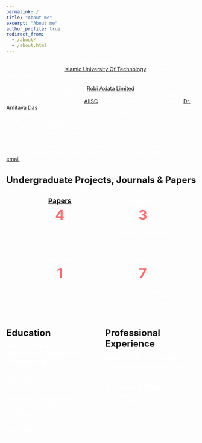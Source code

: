 ```yaml
---
permalink: /
title: "About me"
excerpt: "About me"
author_profile: true
redirect_from: 
  - /about/
  - /about.html
---
```

Hi there! I am S.M Towhidul Islam, an Electrical & Electronic Engineering Graduate student from [Islamic University Of Technology](https://www.iutoic-dhaka.edu/), Gazipur, Bangladesh. 

I am a proud graduate of 2022 with a CGPA of 3.68. Presently, I am working as an Applied ML Researcher at [Robi Axiata Limited](https://www.robi.com.bd/en), Bangladesh. Additionally, I am contributing as a Research Affiliate at The Artificial Intelligence Institute of UofSC ([AIISC](https://aiisc.ai/)) under the guidance of Professor [Dr. Amitava Das](https://scholar.google.com/citations?hl=en&user=HYpfhaEAAAAJ&view_op=list_works&sortby=pubdate).

Our recent publication at ACL2023 main is a testament to my passion and dedication towards research. My research interest lies in fact verification, reducing the hallucination of LLMs and focusing on trustworthy AI. I am constantly exploring new ideas and opportunities to contribute to the field of NLP.

I am open to collaborate with any research opportunity related to my area of interest. If you have any queries, please feel free to reach out to me via [email](towhidulislam@iut-dhaka.edu).

## Undergraduate Projects, Journals & Papers

<div class="counter-container">
  <div class="counter-card">
    <h3><a href=/publications/>Papers</a></h3>
    <p class="count">4</p>
    <p>Two papers under review</p>
  </div>
  <div class="counter-card">
    <h3>Projects</h3>
    <p class="count">3</p>
    <p>Eight undergraduate projects completed</p>
  </div>
  <div class="counter-card">
    <h3>Journals</h3>
    <p class="count">1</p>
    <p>One Q1 journal under review</p>
  </div>
  <div class="counter-card">
    <h3>Awards</h3>
    <p class="count">7</p>
    <p>I have achieved three awards during my student life. The rest of the awards are in sports</p>
  </div>
</div>

<style>
.counter-container {
  display: flex;
  flex-wrap: wrap;
  justify-content: center;
  gap: 10px;
}

.counter-card {
  flex-basis: 170px;
  text-align: center;
  padding: 20px;
  background-color: #121212.;
  color: #ffffff;
  border-radius: 8px;
  box-shadow: 0 2px 4px rgba(255, 255, 255, 0.1);
  transition: transform 0.3s ease-in-out;
}

.counter-card:hover {
  transform: translateY(-5px);
  box-shadow: 0 4px 8px rgba(255, 255, 255, 0.1);
}

h3 {
  margin-top: 0;
  font-size: 24px;
  font-weight: bold;
  color: #ffffff;
}

.count {
  font-size: 36px;
  font-weight: bold;
  color: #ff6b6b;
}

p {
  margin-bottom: 0;
  font-size: 14px;
  color: #ffffff;
}
</style>

<div class="experience-container">
  <div class="education">
    <h2>Education</h2>
    <ul>
      <li>
        <h3>Master's Degree in Electrical & Electronic Engineering</h3>
        <p>Islamic University Of Technology, Bangladesh</p>
        <p>2019 - 2022</p>
      </li>
      <li>
        <h3>Bachelor's Degree in Electrical & Electronic Engineering</h3>
        <p>Islamic University Of Technology, Bangladesh</p>
        <p>2015 - 2019</p>
      </li>
    </ul>
  </div>
  <div class="professional-experience">
    <h2>Professional Experience</h2>
    <ul>
      <li>
        <h3>Applied ML Researcher</h3>
        <p>Robi Axiata Limited, Bangladesh</p>
        <p>2022 - Present</p>
      </li>
      <li>
        <h3>Research Affiliate</h3>
        <p>The Artificial Intelligence Institute of UofSC (AIISC)</p>
        <p>2022 - Present</p>
      </li>
    </ul>
  </div>
</div>

<style>
.experience-container {
  display: flex;
  justify-content: space-between;
}

.education,
.professional-experience {
  flex-basis: 48%;
}

h2 {
  font-size: 24px;
  font-weight: bold;
  margin-bottom: 10px;
}

ul {
  list-style: none;
  padding: 0;
  margin: 0;
}

li {
  margin-bottom: 20px;
}

h3 {
  font-size: 18px;
  font-weight: bold;
  margin-bottom: 5px;
}

p {
  margin: 0;
  font-size: 14px;
  color: #ffffff;
}
</style>


